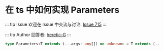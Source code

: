 # 在 ts 中如何实现 Parameters



::: tip Issue 
 欢迎在 Issue 中交流与讨论: [Issue 715](https://github.com/shfshanyue/Daily-Question/issues/715) 
:::

::: tip Author 
回答者: [heretic-G](https://github.com/heretic-G) 
:::

```typescript
type Parameters<T extends (...args: any[]) => unknown> = T extends (...args: infer R) => unknown ? R : never
```